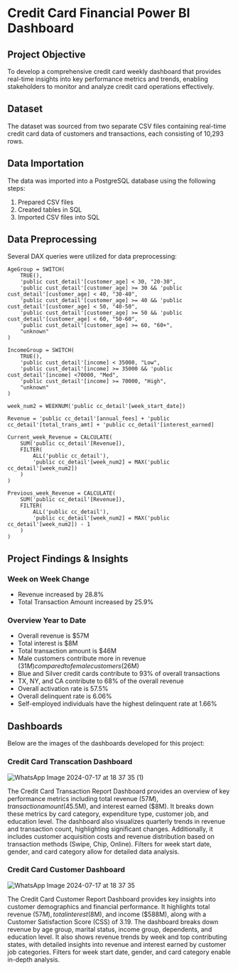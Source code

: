 # Credit Card Financial Power BI Dashboard

## Project Objective

To develop a comprehensive credit card weekly dashboard that provides real-time insights into key performance metrics and trends, enabling stakeholders to monitor and analyze credit card operations effectively.

## Dataset

The dataset was sourced from two separate CSV files containing real-time credit card data of customers and transactions, each consisting of 10,293 rows.

## Data Importation

The data was imported into a PostgreSQL database using the following steps:

1. Prepared CSV files
2. Created tables in SQL
3. Imported CSV files into SQL

## Data Preprocessing

Several DAX queries were utilized for data preprocessing:

```DAX
AgeGroup = SWITCH(
    TRUE(),
    'public cust_detail'[customer_age] < 30, "20-30",
    'public cust_detail'[customer_age] >= 30 && 'public cust_detail'[customer_age] < 40, "30-40",
    'public cust_detail'[customer_age] >= 40 && 'public cust_detail'[customer_age] < 50, "40-50",
    'public cust_detail'[customer_age] >= 50 && 'public cust_detail'[customer_age] < 60, "50-60",
    'public cust_detail'[customer_age] >= 60, "60+",
    "unknown"
)

IncomeGroup = SWITCH(
    TRUE(),
    'public cust_detail'[income] < 35000, "Low",
    'public cust_detail'[income] >= 35000 && 'public cust_detail'[income] <70000, "Med",
    'public cust_detail'[income] >= 70000, "High",
    "unknown"
)

week_num2 = WEEKNUM('public cc_detail'[week_start_date])

Revenue = 'public cc_detail'[annual_fees] + 'public cc_detail'[total_trans_amt] + 'public cc_detail'[interest_earned]

Current_week_Revenue = CALCULATE(
    SUM('public cc_detail'[Revenue]),
    FILTER(
        ALL('public cc_detail'),
        'public cc_detail'[week_num2] = MAX('public cc_detail'[week_num2])
    )
)

Previous_week_Revenue = CALCULATE(
    SUM('public cc_detail'[Revenue]),
    FILTER(
        ALL('public cc_detail'),
        'public cc_detail'[week_num2] = MAX('public cc_detail'[week_num2]) - 1
    )
)
```

## Project Findings & Insights

### Week on Week Change

- Revenue increased by 28.8%
- Total Transaction Amount increased by 25.9%

### Overview Year to Date

- Overall revenue is $57M
- Total interest is $8M
- Total transaction amount is $46M
- Male customers contribute more in revenue ($31M) compared to female customers ($26M)
- Blue and Silver credit cards contribute to 93% of overall transactions
- TX, NY, and CA contribute to 68% of the overall revenue
- Overall activation rate is 57.5%
- Overall delinquent rate is 6.06%
- Self-employed individuals have the highest delinquent rate at 1.66%

## Dashboards

Below are the images of the dashboards developed for this project:

### Credit Card Transcation Dashboard
![WhatsApp Image 2024-07-17 at 18 37 35 (1)](https://github.com/user-attachments/assets/f461d0df-cca7-4a38-a5a2-b32967f6c77e)

The Credit Card Transaction Report Dashboard provides an overview of key performance metrics including total revenue ($57M), transaction amount ($45.5M), and interest earned ($8M). It breaks down these metrics by card category, expenditure type, customer job, and education level. The dashboard also visualizes quarterly trends in revenue and transaction count, highlighting significant changes. Additionally, it includes customer acquisition costs and revenue distribution based on transaction methods (Swipe, Chip, Online). Filters for week start date, gender, and card category allow for detailed data analysis.

### Credit Card Customer Dashboard
![WhatsApp Image 2024-07-17 at 18 37 35](https://github.com/user-attachments/assets/e6c36d2c-0691-4fda-8bee-bdd890c2fe3f)

The Credit Card Customer Report Dashboard provides key insights into customer demographics and financial performance. It highlights total revenue ($57M), total interest ($8M), and income ($588M), along with a Customer Satisfaction Score (CSS) of 3.19. The dashboard breaks down revenue by age group, marital status, income group, dependents, and education level. It also shows revenue trends by week and top contributing states, with detailed insights into revenue and interest earned by customer job categories. Filters for week start date, gender, and card category enable in-depth analysis.
